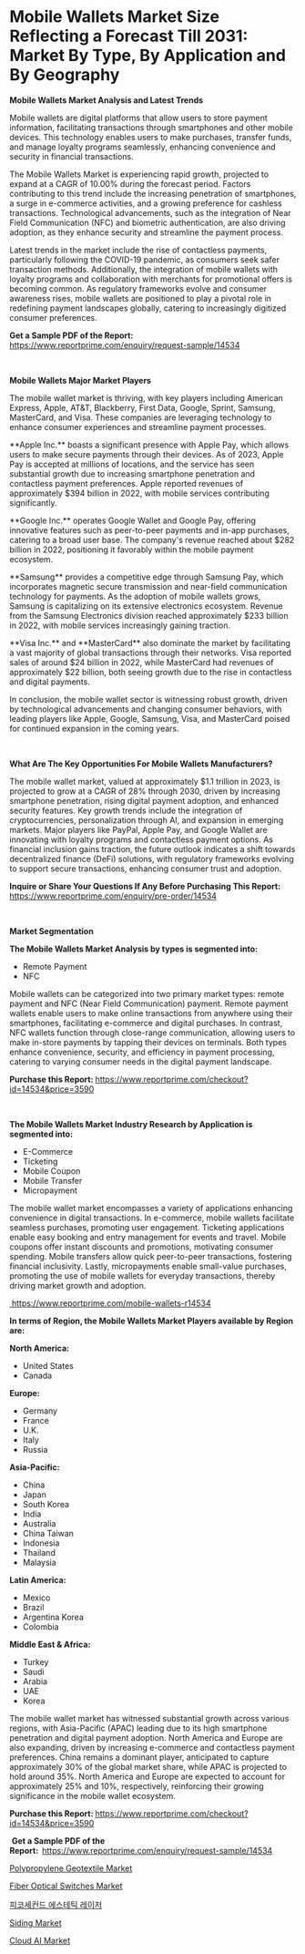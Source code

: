 <p><h1>Mobile Wallets Market Size Reflecting a Forecast Till 2031: Market By Type, By Application and By Geography</h1></p><p><strong>Mobile Wallets Market Analysis and Latest Trends</strong></p>
<p><p>Mobile wallets are digital platforms that allow users to store payment information, facilitating transactions through smartphones and other mobile devices. This technology enables users to make purchases, transfer funds, and manage loyalty programs seamlessly, enhancing convenience and security in financial transactions.</p><p>The Mobile Wallets Market is experiencing rapid growth, projected to expand at a CAGR of 10.00% during the forecast period. Factors contributing to this trend include the increasing penetration of smartphones, a surge in e-commerce activities, and a growing preference for cashless transactions. Technological advancements, such as the integration of Near Field Communication (NFC) and biometric authentication, are also driving adoption, as they enhance security and streamline the payment process.</p><p>Latest trends in the market include the rise of contactless payments, particularly following the COVID-19 pandemic, as consumers seek safer transaction methods. Additionally, the integration of mobile wallets with loyalty programs and collaboration with merchants for promotional offers is becoming common. As regulatory frameworks evolve and consumer awareness rises, mobile wallets are positioned to play a pivotal role in redefining payment landscapes globally, catering to increasingly digitized consumer preferences.</p></p>
<p><strong>Get a Sample PDF of the Report:&nbsp;</strong> <a href="https://www.reportprime.com/enquiry/request-sample/14534">https://www.reportprime.com/enquiry/request-sample/14534</a></p>
<p>&nbsp;</p>
<p><strong>Mobile Wallets Major Market Players</strong></p>
<p><p>The mobile wallet market is thriving, with key players including American Express, Apple, AT&T, Blackberry, First Data, Google, Sprint, Samsung, MasterCard, and Visa. These companies are leveraging technology to enhance consumer experiences and streamline payment processes.</p><p>**Apple Inc.** boasts a significant presence with Apple Pay, which allows users to make secure payments through their devices. As of 2023, Apple Pay is accepted at millions of locations, and the service has seen substantial growth due to increasing smartphone penetration and contactless payment preferences. Apple reported revenues of approximately $394 billion in 2022, with mobile services contributing significantly.</p><p>**Google Inc.** operates Google Wallet and Google Pay, offering innovative features such as peer-to-peer payments and in-app purchases, catering to a broad user base. The company's revenue reached about $282 billion in 2022, positioning it favorably within the mobile payment ecosystem.</p><p>**Samsung** provides a competitive edge through Samsung Pay, which incorporates magnetic secure transmission and near-field communication technology for payments. As the adoption of mobile wallets grows, Samsung is capitalizing on its extensive electronics ecosystem. Revenue from the Samsung Electronics division reached approximately $233 billion in 2022, with mobile services increasingly gaining traction.</p><p>**Visa Inc.** and **MasterCard** also dominate the market by facilitating a vast majority of global transactions through their networks. Visa reported sales of around $24 billion in 2022, while MasterCard had revenues of approximately $22 billion, both seeing growth due to the rise in contactless and digital payments.</p><p>In conclusion, the mobile wallet sector is witnessing robust growth, driven by technological advancements and changing consumer behaviors, with leading players like Apple, Google, Samsung, Visa, and MasterCard poised for continued expansion in the coming years.</p></p>
<p>&nbsp;</p>
<p><strong>What Are The Key Opportunities For Mobile Wallets Manufacturers?</strong></p>
<p><p>The mobile wallet market, valued at approximately $1.1 trillion in 2023, is projected to grow at a CAGR of 28% through 2030, driven by increasing smartphone penetration, rising digital payment adoption, and enhanced security features. Key growth trends include the integration of cryptocurrencies, personalization through AI, and expansion in emerging markets. Major players like PayPal, Apple Pay, and Google Wallet are innovating with loyalty programs and contactless payment options. As financial inclusion gains traction, the future outlook indicates a shift towards decentralized finance (DeFi) solutions, with regulatory frameworks evolving to support secure transactions, enhancing consumer trust and adoption.</p></p>
<p><strong>Inquire or Share Your Questions If Any Before Purchasing This Report:</strong> <a href="https://www.reportprime.com/enquiry/pre-order/14534">https://www.reportprime.com/enquiry/pre-order/14534</a></p>
<p>&nbsp;</p>
<p><strong>Market Segmentation</strong></p>
<p><strong>The Mobile Wallets Market Analysis by types is segmented into:</strong></p>
<p><ul><li>Remote Payment</li><li>NFC</li></ul></p>
<p><p>Mobile wallets can be categorized into two primary market types: remote payment and NFC (Near Field Communication) payment. Remote payment wallets enable users to make online transactions from anywhere using their smartphones, facilitating e-commerce and digital purchases. In contrast, NFC wallets function through close-range communication, allowing users to make in-store payments by tapping their devices on terminals. Both types enhance convenience, security, and efficiency in payment processing, catering to varying consumer needs in the digital payment landscape.</p></p>
<p><strong>Purchase this Report:&nbsp;</strong><a href="https://www.reportprime.com/checkout?id=14534&price=3590">https://www.reportprime.com/checkout?id=14534&price=3590</a></p>
<p>&nbsp;</p>
<p><strong>The Mobile Wallets Market Industry Research by Application is segmented into:</strong></p>
<p><ul><li>E-Commerce</li><li>Ticketing</li><li>Mobile Coupon</li><li>Mobile Transfer</li><li>Micropayment</li></ul></p>
<p><p>The mobile wallet market encompasses a variety of applications enhancing convenience in digital transactions. In e-commerce, mobile wallets facilitate seamless purchases, promoting user engagement. Ticketing applications enable easy booking and entry management for events and travel. Mobile coupons offer instant discounts and promotions, motivating consumer spending. Mobile transfers allow quick peer-to-peer transactions, fostering financial inclusivity. Lastly, micropayments enable small-value purchases, promoting the use of mobile wallets for everyday transactions, thereby driving market growth and adoption.</p></p>
<p><a href="https://www.reportprime.com/mobile-wallets-r14534">&nbsp;https://www.reportprime.com/mobile-wallets-r14534</a></p>
<p><strong>In terms of Region, the Mobile Wallets Market Players available by Region are:</strong></p>
<p>
    <p> <strong> North America: </strong>
        <ul>
            <li>United States</li>
            <li>Canada</li>
        </ul>
        </p> 
    <p> <strong> Europe: </strong>
        <ul>
            <li>Germany</li>
            <li>France</li>
            <li>U.K.</li>
            <li>Italy</li>
            <li>Russia</li>
        </ul>
        </p> 
    <p> <strong> Asia-Pacific: </strong>
        <ul>
            <li>China</li>
            <li>Japan</li>
            <li>South Korea</li>
            <li>India</li>
            <li>Australia</li>
            <li>China Taiwan</li>
            <li>Indonesia</li>
            <li>Thailand</li>
            <li>Malaysia</li>
        </ul>
        </p> 
    <p> <strong> Latin America: </strong>
        <ul>
            <li>Mexico</li>
            <li>Brazil</li>
            <li>Argentina Korea</li>
            <li>Colombia</li>
        </ul>
        </p> 
    <p> <strong> Middle East & Africa: </strong>
        <ul>
            <li>Turkey</li>
            <li>Saudi</li>
            <li>Arabia</li>
            <li>UAE</li>
            <li>Korea</li>
        </ul>
    </p>
    </p>
<p><p>The mobile wallet market has witnessed substantial growth across various regions, with Asia-Pacific (APAC) leading due to its high smartphone penetration and digital payment adoption. North America and Europe are also expanding, driven by increasing e-commerce and contactless payment preferences. China remains a dominant player, anticipated to capture approximately 30% of the global market share, while APAC is projected to hold around 35%. North America and Europe are expected to account for approximately 25% and 10%, respectively, reinforcing their growing significance in the mobile wallet ecosystem.</p></p>
<p><strong>Purchase this Report: </strong><a href="https://www.reportprime.com/checkout?id=14534&price=3590">https://www.reportprime.com/checkout?id=14534&price=3590</a></p>
<p>&nbsp;<strong>Get a Sample PDF of the Report:&nbsp;&nbsp;</strong><a href="https://www.reportprime.com/enquiry/request-sample/14534">https://www.reportprime.com/enquiry/request-sample/14534</a></p>
<p><strong></strong></p>
<p><p><a href="https://issuu.com/reportprime-2/docs/polypropylene-geotextile-market-siz_60da6372f7bd4e">Polypropylene Geotextile Market</a></p><p><a href="https://issuu.com/reportprime-2/docs/fiber-optical-switches-market-size-_f26cbb8a2742da">Fiber Optical Switches Market</a></p><p><a href="https://medium.com/@joehodytkiewicz980/picosecond-aesthetic-lasers-market-%EC%9D%98-%EA%B8%80%EB%A1%9C%EB%B2%8C-%EC%8B%9C%EC%9E%A5-%EA%B0%9C%EC%9A%94%EB%8A%94-%EC%A0%84-%EC%84%B8%EA%B3%84-%EB%B0%8F-%EC%A3%BC%EC%9A%94-%EC%8B%9C%EC%9E%A5%EC%9D%98-%EC%82%B0%EC%97%85%EC%97%90-%EC%98%81%ED%96%A5%EC%9D%84-%EB%AF%B8%EC%B9%98%EB%8A%94-%EC%A3%BC%EC%9A%94-%ED%8A%B8%EB%A0%8C%EB%93%9C%EC%97%90-%EB%8C%80%ED%95%9C-%EB%8F%85%ED%8A%B9%ED%95%9C-%EA%B4%80%EC%A0%90%EC%9D%84-3e2d5835ad48">피코세컨드 에스테틱 레이저</a></p><p><a href="https://medium.com/@jack.peake76867/driving-factors-behind-the-siding-market-trends-applications-and-regional-market-insights-1c38163dfcab">Siding Market</a></p><p><a href="https://www.linkedin.com/pulse/pioneering-growth-analyzing-global-cloud-ai-market-dynamics-2024-n6ove?trackingId=vgtFFLSUSbaUm%2Bx9Ko9l7w%3D%3D">Cloud AI Market</a></p></p>